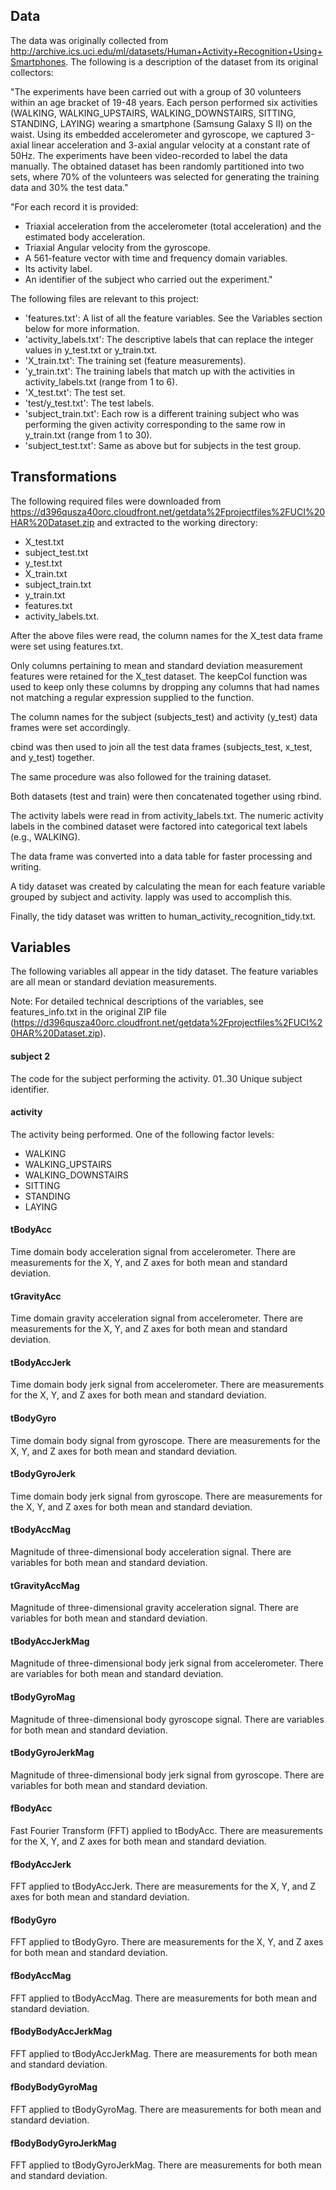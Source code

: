 ## Data

The data was originally collected from http://archive.ics.uci.edu/ml/datasets/Human+Activity+Recognition+Using+Smartphones. The following is a description of the dataset from its original collectors:

"The experiments have been carried out with a group of 30 volunteers within an age bracket of 19-48 years. Each person performed six activities (WALKING, WALKING_UPSTAIRS, WALKING_DOWNSTAIRS, SITTING, STANDING, LAYING) wearing a smartphone (Samsung Galaxy S II) on the waist. Using its embedded accelerometer and gyroscope, we captured 3-axial linear acceleration and 3-axial angular velocity at a constant rate of 50Hz. The experiments have been video-recorded to label the data manually. The obtained dataset has been randomly partitioned into two sets, where 70% of the volunteers was selected for generating the training data and 30% the test data."

"For each record it is provided:

- Triaxial acceleration from the accelerometer (total acceleration) and the estimated body acceleration.
- Triaxial Angular velocity from the gyroscope. 
- A 561-feature vector with time and frequency domain variables. 
- Its activity label. 
- An identifier of the subject who carried out the experiment."

The following files are relevant to this project:

- 'features.txt': A list of all the feature variables. See the Variables section below for more information.
- 'activity_labels.txt': The descriptive labels that can replace the integer values in y_test.txt or y_train.txt.
- 'X_train.txt': The training set (feature measurements).
- 'y_train.txt': The training labels that match up with the activities in activity_labels.txt (range from 1 to 6).
- 'X_test.txt': The test set.
- 'test/y_test.txt': The test labels.
- 'subject_train.txt': Each row is a different training subject who was performing the given activity corresponding to the same row in y_train.txt (range from 1 to 30).
- 'subject_test.txt': Same as above but for subjects in the test group.

## Transformations

The following required files were downloaded from https://d396qusza40orc.cloudfront.net/getdata%2Fprojectfiles%2FUCI%20HAR%20Dataset.zip and extracted to the working directory:

- X_test.txt
- subject_test.txt
- y_test.txt
- X_train.txt
- subject_train.txt
- y_train.txt
- features.txt
- activity_labels.txt.

After the above files were read, the column names for the X_test data frame were set using features.txt.

Only columns pertaining to mean and standard deviation measurement features were retained for the X_test dataset. The keepCol function was used to keep only these columns by dropping any columns that had names not matching a regular expression supplied to the function.

The column names for the subject (subjects_test) and activity (y_test) data frames were set accordingly.

cbind was then used to join all the test data frames (subjects_test, x_test, and y_test) together.

The same procedure was also followed for the training dataset.

Both datasets (test and train) were then concatenated together using rbind.

The activity labels were read in from activity_labels.txt. The numeric activity labels in the combined dataset were factored into categorical text labels (e.g., WALKING).

The data frame was converted into a data table for faster processing and writing.

A tidy dataset was created by calculating the mean for each feature variable grouped by subject and activity. lapply was used to accomplish this.

Finally, the tidy dataset was written to human_activity_recognition_tidy.txt.

## Variables

The following variables all appear in the tidy dataset. The feature variables are all mean or standard deviation measurements.

Note: For detailed technical descriptions of the variables, see features_info.txt in the original ZIP file (https://d396qusza40orc.cloudfront.net/getdata%2Fprojectfiles%2FUCI%20HAR%20Dataset.zip).

#### subject 2

The code for the subject performing the activity.
01..30 Unique subject identifier.

#### activity

The activity being performed. One of the following factor levels:

- WALKING
- WALKING_UPSTAIRS
- WALKING_DOWNSTAIRS
- SITTING
- STANDING
- LAYING

#### tBodyAcc

Time domain body acceleration signal from accelerometer. There are measurements for the X, Y, and Z axes for both mean and standard deviation.

#### tGravityAcc

Time domain gravity acceleration signal from accelerometer. There are measurements for the X, Y, and Z axes for both mean and standard deviation.

#### tBodyAccJerk

Time domain body jerk signal from accelerometer. There are measurements for the X, Y, and Z axes for both mean and standard deviation.
   
#### tBodyGyro

Time domain body signal from gyroscope. There are measurements for the X, Y, and Z axes for both mean and standard deviation.

#### tBodyGyroJerk

Time domain body jerk signal from gyroscope. There are measurements for the X, Y, and Z axes for both mean and standard deviation.

#### tBodyAccMag

Magnitude of three-dimensional body acceleration signal. There are variables for both mean and standard deviation.

#### tGravityAccMag 

Magnitude of three-dimensional gravity acceleration signal. There are variables for both mean and standard deviation.

#### tBodyAccJerkMag

Magnitude of three-dimensional body jerk signal from accelerometer. There are variables for both mean and standard deviation.

#### tBodyGyroMag

Magnitude of three-dimensional body gyroscope signal. There are variables for both mean and standard deviation.
         
#### tBodyGyroJerkMag

Magnitude of three-dimensional body jerk signal from gyroscope. There are variables for both mean and standard deviation.

#### fBodyAcc

Fast Fourier Transform (FFT) applied to tBodyAcc. There are measurements for the X, Y, and Z axes for both mean and standard deviation.

#### fBodyAccJerk

FFT applied to tBodyAccJerk. There are measurements for the X, Y, and Z axes for both mean and standard deviation.

#### fBodyGyro      

FFT applied to tBodyGyro. There are measurements for the X, Y, and Z axes for both mean and standard deviation.

#### fBodyAccMag

FFT applied to tBodyAccMag. There are measurements for both mean and standard deviation.

#### fBodyBodyAccJerkMag

FFT applied to tBodyAccJerkMag. There are measurements for both mean and standard deviation.

#### fBodyBodyGyroMag

FFT applied to tBodyGyroMag. There are measurements for both mean and standard deviation.

#### fBodyBodyGyroJerkMag

FFT applied to tBodyGyroJerkMag. There are measurements for both mean and standard deviation.